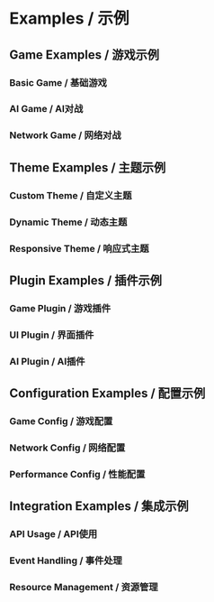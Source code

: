 # Examples / 示例

## Game Examples / 游戏示例

### Basic Game / 基础游戏

### AI Game / AI对战

### Network Game / 网络对战

## Theme Examples / 主题示例

### Custom Theme / 自定义主题

### Dynamic Theme / 动态主题

### Responsive Theme / 响应式主题

## Plugin Examples / 插件示例

### Game Plugin / 游戏插件

### UI Plugin / 界面插件

### AI Plugin / AI插件

## Configuration Examples / 配置示例

### Game Config / 游戏配置

### Network Config / 网络配置

### Performance Config / 性能配置

## Integration Examples / 集成示例

### API Usage / API使用

### Event Handling / 事件处理

### Resource Management / 资源管理 
